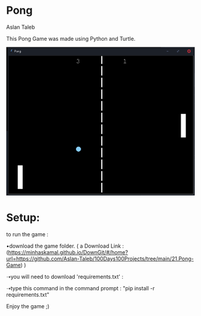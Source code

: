 
# Pong

Aslan Taleb

This Pong Game  was made using Python and Turtle.

![Alt text](screen/screen.PNG)

# Setup:

to run the game : 

 •download the game folder. ( a Download Link : (https://minhaskamal.github.io/DownGit/#/home?url=https://github.com/Aslan-Taleb/100Days100Projects/tree/main/21.Pong-Game) )

   ➝you will need to download 'requirements.txt' :  
  
   ➝type this command in the command prompt : "pip install -r requirements.txt"
  
Enjoy the game ;)
